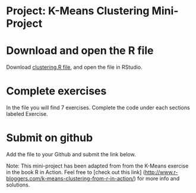 
# Project: K-Means Clustering Mini-Project


# Download and open the R file 
 Download [clustering.R file](https://www.springboard.com/archeio/download/38a97d6acdae418c8ee35ac3c2b699d1/), and open the file in RStudio.

# Complete exercises
In the file you will find 7 exercises. Complete the code under each sections labeled Exercise.

# Submit on github
Add the file to your Github and submit the link below.

Note: This mini-project has been adapted from from the K-Means exercise in the book R in Action. 
Feel free to [check out this link] (http://www.r-bloggers.com/k-means-clustering-from-r-in-action/) for more info and solutions.
